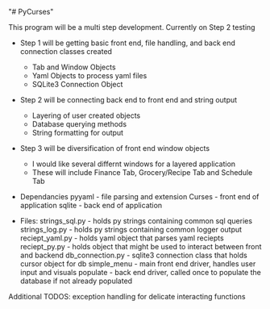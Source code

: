 "# PyCurses" 

This program will be a multi step development. Currently on Step 2 testing

- Step 1 will be getting basic front end, file handling, and back end connection classes created
    - Tab and Window Objects
    - Yaml Objects to process yaml files
    - SQLite3 Connection Object
- Step 2 will be connecting back end to front end and string output
    - Layering of user created objects
    - Database querying methods 
    - String formatting for output 
- Step 3 will be diversification of front end window objects
    - I would like several differnt windows for a layered application
    - These will include Finance Tab, Grocery/Recipe Tab and Schedule Tab

- Dependancies
    pyyaml - file parsing and extension
    Curses - front end of application
    sqlite - back end of application

- Files:
    strings_sql.py - holds py strings containing common sql queries
    strings_log.py - holds py strings containing common logger output
    reciept_yaml.py - holds yaml object that parses yaml reciepts
    reciept_py.py - holds object that might be used to interact between front and backend
    db_connection.py - sqlite3 connection class that holds cursor object for db
    simple_menu - main front end driver, handles user input and visuals
    populate - back end driver, called once to populate the database if not already populated

Additional TODOS: exception handling for delicate interacting functions
